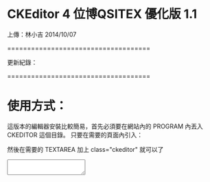 CKEditor 4 位博QSITEX 優化版 1.1
====================================

上傳：林小吉 2014/10/07

====================================

更新紀錄：

====================================





使用方式：
====================================
這版本的編輯器安裝比較簡易，首先必須要在網站內的 PROGRAM 內丟入 CKEDITOR 這個目錄。
只要在需要的頁面內引入：

<script src="../ckeditor/ckeditor.js"></script>

然後在需要的 TEXTAREA 加上 class="ckeditor" 就可以了

<textarea class="ckeditor"  id="msg" name="msg" >



版本特色：
====================================

1.添加新細明體 / 微軟正黑體
2.字體大小 10/11/12/13/14/16/18/20/22/24
3.移除了內建圖片上傳以及部分功能



注意事項：
====================================





====================================


CKEDITOR 官網 DEMO

<A href="http://ckeditor.com/demo">http://ckeditor.com/demo</a>
